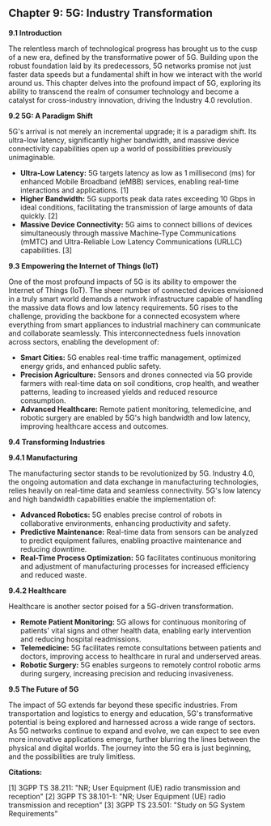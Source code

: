 ## Chapter 9: 5G: Industry Transformation

**9.1 Introduction**

The relentless march of technological progress has brought us to the cusp of a new era, defined by the transformative power of 5G. Building upon the robust foundation laid by its predecessors, 5G networks promise not just faster data speeds but a fundamental shift in how we interact with the world around us. This chapter delves into the profound impact of 5G, exploring its ability to transcend the realm of consumer technology and become a catalyst for cross-industry innovation, driving the Industry 4.0 revolution.

**9.2 5G: A Paradigm Shift**

5G's arrival is not merely an incremental upgrade; it is a paradigm shift. Its ultra-low latency, significantly higher bandwidth, and massive device connectivity capabilities open up a world of possibilities previously unimaginable. 

* **Ultra-Low Latency:** 5G targets latency as low as 1 millisecond (ms) for enhanced Mobile Broadband (eMBB) services, enabling real-time interactions and applications. [1]
* **Higher Bandwidth:** 5G supports peak data rates exceeding 10 Gbps in ideal conditions, facilitating the transmission of large amounts of data quickly. [2]
* **Massive Device Connectivity:** 5G aims to connect billions of devices simultaneously through massive Machine-Type Communications (mMTC) and Ultra-Reliable Low Latency Communications (URLLC) capabilities. [3]

**9.3 Empowering the Internet of Things (IoT)**

One of the most profound impacts of 5G is its ability to empower the Internet of Things (IoT). The sheer number of connected devices envisioned in a truly smart world demands a network infrastructure capable of handling the massive data flows and low latency requirements. 5G rises to the challenge, providing the backbone for a connected ecosystem where everything from smart appliances to industrial machinery can communicate and collaborate seamlessly. This interconnectedness fuels innovation across sectors, enabling the development of:

* **Smart Cities:**  5G enables real-time traffic management, optimized energy grids, and enhanced public safety.
* **Precision Agriculture:**  Sensors and drones connected via 5G provide farmers with real-time data on soil conditions, crop health, and weather patterns, leading to increased yields and reduced resource consumption.
* **Advanced Healthcare:** Remote patient monitoring, telemedicine, and robotic surgery are enabled by 5G's high bandwidth and low latency, improving healthcare access and outcomes.

**9.4 Transforming Industries**

**9.4.1 Manufacturing**

The manufacturing sector stands to be revolutionized by 5G. Industry 4.0, the ongoing automation and data exchange in manufacturing technologies, relies heavily on real-time data and seamless connectivity. 5G's low latency and high bandwidth capabilities enable the implementation of:

* **Advanced Robotics:**  5G enables precise control of robots in collaborative environments, enhancing productivity and safety.
* **Predictive Maintenance:** Real-time data from sensors can be analyzed to predict equipment failures, enabling proactive maintenance and reducing downtime.
* **Real-Time Process Optimization:** 5G facilitates continuous monitoring and adjustment of manufacturing processes for increased efficiency and reduced waste.

**9.4.2 Healthcare**

Healthcare is another sector poised for a 5G-driven transformation. 

* **Remote Patient Monitoring:** 5G allows for continuous monitoring of patients' vital signs and other health data, enabling early intervention and reducing hospital readmissions.
* **Telemedicine:** 5G facilitates remote consultations between patients and doctors, improving access to healthcare in rural and underserved areas.
* **Robotic Surgery:** 5G enables surgeons to remotely control robotic arms during surgery, increasing precision and reducing invasiveness.

**9.5 The Future of 5G**

The impact of 5G extends far beyond these specific industries. From transportation and logistics to energy and education, 5G's transformative potential is being explored and harnessed across a wide range of sectors. As 5G networks continue to expand and evolve, we can expect to see even more innovative applications emerge, further blurring the lines between the physical and digital worlds. The journey into the 5G era is just beginning, and the possibilities are truly limitless.

**Citations:**

[1] 3GPP TS 38.211: "NR; User Equipment (UE) radio transmission and reception"
[2] 3GPP TS 38.101-1: "NR; User Equipment (UE) radio transmission and reception"
[3] 3GPP TS 23.501: "Study on 5G System Requirements"